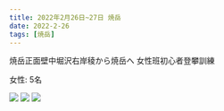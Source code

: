 ```yaml
---
title: 2022年2月26日~27日 焼岳
date: 2022-2-26
tags: [焼岳]
---
```


焼岳正面壁中堀沢右岸稜から焼岳へ
女性班初心者登攀訓練

女性: 5名

![](/2022/02/26/20220226/1.jpg)
![](/2022/02/26/20220226/2.jpg)
![](/2022/02/26/20220226/3.jpg)
